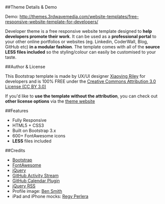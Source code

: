 ##Theme Details & Demo

Demo: http://themes.3rdwavemedia.com/website-templates/free-responsive-website-template-for-developers/

Developer theme is a free responsive website template designed to **help developers promote their work**. 
It can be used as a **professional portal** to your other online portfolios or websites (eg. Linkedin, CoderWall, Blog, GitHub etc) **in a modular fashion**. 
The template comes with all of the **source LESS files included** so the styling/colour can easily be customised to your taste.

##Author & License

This Bootstrap template is made by UX/UI designer [Xiaoying Riley](https://twitter.com/3rdwave_themes) for developers and is 100% FREE under the [Creative Commons Attribution 3.0 License (CC BY 3.0)](http://creativecommons.org/licenses/by/3.0/)

If you'd like to **use the template without the attribution**, you can check out **other license options** via the [theme website](http://themes.3rdwavemedia.com/website-templates/free-responsive-website-template-for-developers/)

##Features

-  Fully Responsive
-  HTML5 + CSS3
-  Built on Bootstrap 3.x
-  600+ FontAwesome icons
-  **LESS** files included

##Credits
- [Bootstrap](http://getbootstrap.com/)
- [FontAwesome](http://fortawesome.github.io/Font-Awesome/)
- [jQuery](http://jquery.com/)
- [GitHub Activity Stream](http://caseyscarborough.com/projects/github-activity/)
- [GitHub Calendar Plugin](https://github.com/IonicaBizau/github-calendar)
- [jQuery RSS](https://github.com/sdepold/jquery-rss)
- Profile image: [Ben Smith](https://www.flickr.com/photos/dotbenjamin/2577394151)
- iPad and iPhone mocks: [Regy Perlera](https://dribbble.com/perlerar)
